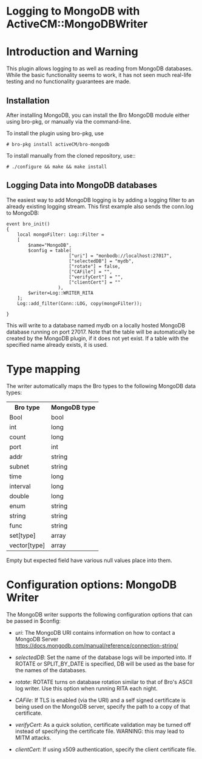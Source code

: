 Logging to MongoDB with ActiveCM::MongoDBWriter
=================================

Introduction and Warning
========================

This plugin allows logging to as well as reading from MongoDB
databases. While the basic functionality seems to work, it has not
seen much real-life testing and no functionality guarantees are made.

Installation
------------

After installing MongoDB, you can install the Bro MongoDB module
either using bro-pkg, or manually via the command-line.

To install the plugin using bro-pkg, use

```console
# bro-pkg install activeCM/bro-mongodb
```

To install manually from the cloned repository, use::

```console
# ./configure && make && make install
```


Logging Data into MongoDB databases
-------------------------------------

The easiest way to add MongoDB logging is by adding a logging filter to an
already existing logging stream. This first example also sends the conn.log
to MongoDB:

```bro
event bro_init()
{
    local mongoFilter: Log::Filter =
    [
        $name="MongoDB",
        $config = table(
                       ["uri"] = "monbodb://localhost:27017",
                       ["selectedDB"] = "mydb",
                       ["rotate"] = false,
                       ["CAFile"] = "",
                       ["verifyCert"] = "",
                       ["clientCert"] = ""
                   ),
        $writer=Log::WRITER_RITA
    ];
    Log::add_filter(Conn::LOG, copy(mongoFilter));

}
```

This will write to a database named mydb on a locally hosted MongoDB database 
running on port 27017. Note that the table will be automatically be created by
the MongoDB plugin, if it does not yet exist. If a table with the specified 
name already exists, it is used.

Type mapping
============

The writer automatically maps the Bro types to the following MongoDB data
types:

<table>
<tr>
<th>Bro type</th>
<th>MongoDB type</th>
</tr><tr><td>Bool</td><td>bool</td>
</tr><tr><td>int</td><td>long</td>
</tr><tr><td>count</td><td>long</td>
</tr><tr><td>port</td><td>int</td>
</tr><tr><td>addr</td><td>string</td>
</tr><tr><td>subnet</td><td>string</td>
</tr><tr><td>time</td><td>long</td>
</tr><tr><td>interval</td><td>long</td>
</tr><tr><td>double</td><td>long</td>
</tr><tr><td>enum</td><td>string</td>
</tr><tr><td>string</td><td>string</td>
</tr><tr><td>func</td><td>string</td>
</tr><tr><td>set[type]</td><td>array</td>
</tr><tr><td>vector[type]</td><td>array</td>
</tr>
</table>

Empty but expected field have various null values place into them. 


Configuration options: MongoDB Writer
========================================

The MongoDB writer supports the following configuration options that can be
passed in $config:

- *uri*: The MongoDB URI contains information on how to contact a MongoDB Server
https://docs.mongodb.com/manual/reference/connection-string/

- *selectedDB*: Set the name of the database logs will be imported into. If 
ROTATE or SPLIT_BY_DATE is specified, DB will be used as the base for the names of the databases.

- *rotate*:  ROTATE turns on database rotation similar to that of Bro's ASCII 
log writer. Use this option when running RITA each night.

- *CAFile*: If TLS is enabled (via the URI) and a self signed certificate is 
being used on the MongoDB server, specify the path to a copy of that certificate.

- *verifyCert*: As a quick solution, certificate validation may be turned off 
instead of specifying the certificate file. WARNING: this may lead to MITM attacks.

- *clientCert*:  If using x509 authentication, specify the client certificate file.
